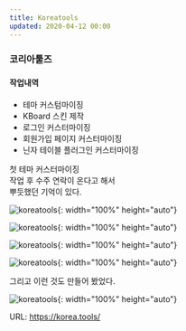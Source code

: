 ```yaml
---
title: Koreatools
updated: 2020-04-12 00:00
---
```


### 코리아툴즈
  
#### 작업내역
- 테마 커스텀마이징
- KBoard 스킨 제작
- 로그인 커스터마이징
- 회원가입 페이지 커스터마이징
- 닌자 테이블 플러그인 커스터마이징
  
첫 테마 커스터마이징  
작업 후 수주 연락이 온다고 해서  
뿌듯했던 기억이 있다.  
  
![koreatools](https://github.com/project0210/project0210.github.io/blob/master/_posts/koreatools/001.png?raw=true){: width="100%" height="auto"}
  
![koreatools](https://github.com/project0210/project0210.github.io/blob/master/_posts/koreatools/002.png?raw=true){: width="100%" height="auto"}
  
![koreatools](https://github.com/project0210/project0210.github.io/blob/master/_posts/koreatools/002-1.png?raw=true){: width="100%" height="auto"}
  
![koreatools](https://github.com/project0210/project0210.github.io/blob/master/_posts/koreatools/003.png?raw=true){: width="100%" height="auto"}
  
그리고
이런 것도 만들어 봤었다.
  
![koreatools](https://github.com/project0210/project0210.github.io/blob/master/_posts/koreatools/003.png?raw=true){: width="100%" height="auto"}
  
URL: https://korea.tools/